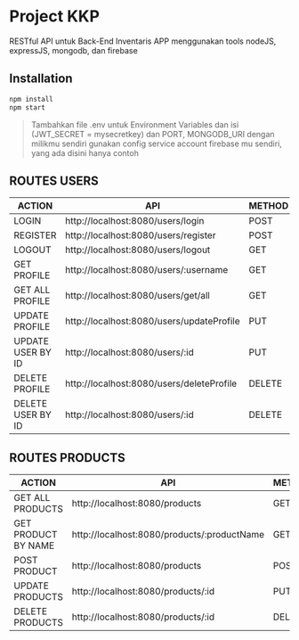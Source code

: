 # Project KKP 
RESTful API untuk Back-End Inventaris APP menggunakan tools nodeJS, expressJS, mongodb, dan firebase 

## Installation
```sh
npm install
npm start
```

> Tambahkan file .env untuk Environment Variables dan isi (JWT_SECRET = mysecretkey) dan PORT, MONGODB_URI dengan milikmu sendiri
> gunakan config service account firebase mu sendiri, yang ada disini hanya contoh

## ROUTES USERS

| ACTION | API | METHOD | AUTH |
| ------ | ------ | ------ | ------ |
| LOGIN | http://localhost:8080/users/login | POST | USER |
| REGISTER | http://localhost:8080/users/register | POST | USER |
| LOGOUT | http://localhost:8080/users/logout | GET | USER |
| GET PROFILE | http://localhost:8080/users/:username | GET | USER/ADMIN |
| GET ALL PROFILE | http://localhost:8080/users/get/all | GET | ADMIN |
| UPDATE PROFILE | http://localhost:8080/users/updateProfile | PUT | USER/ADMIN |
| UPDATE USER BY ID | http://localhost:8080/users/:id | PUT | ADMIN |
| DELETE PROFILE | http://localhost:8080/users/deleteProfile | DELETE | USER/ADMIN |
| DELETE USER BY ID | http://localhost:8080/users/:id | DELETE | ADMIN |

## ROUTES PRODUCTS

| ACTION | API | METHOD | AUTH |
| ------ | ------ | ------ | ------ |
| GET ALL PRODUCTS | http://localhost:8080/products | GET | USER |
| GET PRODUCT BY NAME | http://localhost:8080/products/:productName | GET | USER |
| POST PRODUCT | http://localhost:8080/products | POST | USER |
| UPDATE PRODUCTS | http://localhost:8080/products/:id | PUT | USER/ADMIN |
| DELETE PRODUCTS | http://localhost:8080/products/:id | DELETE | USER/ADMIN |


